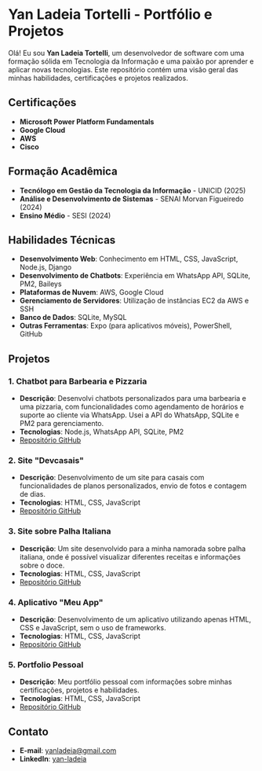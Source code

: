 # Yan Ladeia Tortelli - Portfólio e Projetos

Olá! Eu sou **Yan Ladeia Tortelli**, um desenvolvedor de software com uma formação sólida em Tecnologia da Informação e uma paixão por aprender e aplicar novas tecnologias. Este repositório contém uma visão geral das minhas habilidades, certificações e projetos realizados.

## Certificações

- **Microsoft Power Platform Fundamentals**
- **Google Cloud**
- **AWS**
- **Cisco**

## Formação Acadêmica

- **Tecnólogo em Gestão da Tecnologia da Informação** - UNICID (2025)
- **Análise e Desenvolvimento de Sistemas** - SENAI Morvan Figueiredo (2024)
- **Ensino Médio** - SESI (2024)

## Habilidades Técnicas

- **Desenvolvimento Web**: Conhecimento em HTML, CSS, JavaScript, Node.js, Django
- **Desenvolvimento de Chatbots**: Experiência em WhatsApp API, SQLite, PM2, Baileys
- **Plataformas de Nuvem**: AWS, Google Cloud
- **Gerenciamento de Servidores**: Utilização de instâncias EC2 da AWS e SSH
- **Banco de Dados**: SQLite, MySQL
- **Outras Ferramentas**: Expo (para aplicativos móveis), PowerShell, GitHub

## Projetos

### 1. **Chatbot para Barbearia e Pizzaria**
   - **Descrição**: Desenvolvi chatbots personalizados para uma barbearia e uma pizzaria, com funcionalidades como agendamento de horários e suporte ao cliente via WhatsApp. Usei a API do WhatsApp, SQLite e PM2 para gerenciamento.
   - **Tecnologias**: Node.js, WhatsApp API, SQLite, PM2
   - [Repositório GitHub](https://github.com/yanlt32/botwagner)

### 2. **Site "Devcasais"**
   - **Descrição**: Desenvolvimento de um site para casais com funcionalidades de planos personalizados, envio de fotos e contagem de dias.
   - **Tecnologias**: HTML, CSS, JavaScript
   - [Repositório GitHub](https://github.com/yanlt32/TecLove-teste)

### 3. **Site sobre Palha Italiana**
   - **Descrição**: Um site desenvolvido para a minha namorada sobre palha italiana, onde é possível visualizar diferentes receitas e informações sobre o doce.
   - **Tecnologias**: HTML, CSS, JavaScript
   - [Repositório GitHub](https://github.com/yanlt32/portfolio)

### 4. **Aplicativo "Meu App"**
   - **Descrição**: Desenvolvimento de um aplicativo utilizando apenas HTML, CSS e JavaScript, sem o uso de frameworks.
   - **Tecnologias**: HTML, CSS, JavaScript
   - [Repositório GitHub](https://github.com/yanlt32/meu-app)

### 5. **Portfolio Pessoal**
   - **Descrição**: Meu portfólio pessoal com informações sobre minhas certificações, projetos e habilidades.
   - **Tecnologias**: HTML, CSS, JavaScript
   - [Repositório GitHub](https://github.com/yanlt32/portfolio)

## Contato

- **E-mail**: yanladeia@gmail.com
- **LinkedIn**: [yan-ladeia](https://www.linkedin.com/in/yan-ladeia/)
